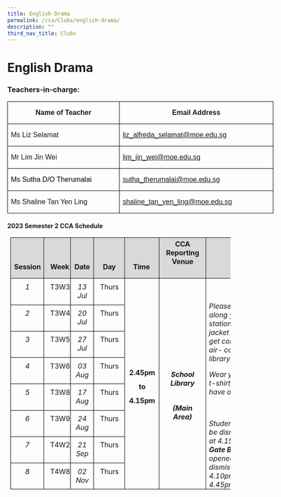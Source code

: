 ```yaml
---
title: English Drama
permalink: /cca/Clubs/english-drama/
description: ""
third_nav_title: Clubs
---
```

# **English Drama**

### Teachers-in-charge:
   
<table class="MsoNormalTable" border="1" cellspacing="0" cellpadding="0" width="0" style="width:456.7pt;border-collapse:collapse;border:none;mso-border-alt:solid windowtext .5pt;
 mso-yfti-tbllook:1184;mso-padding-alt:0in 5.4pt 0in 5.4pt;mso-border-insideh:
 .5pt solid windowtext;mso-border-insidev:.5pt solid windowtext"><tbody><tr style="mso-yfti-irow:0;mso-yfti-firstrow:yes;height:25.6pt"><td width="261" valign="top" style="width:195.7pt;border:solid windowtext 1.0pt;
  mso-border-alt:solid windowtext .5pt;padding:0in 5.4pt 0in 5.4pt;height:25.6pt"><p class="MsoNormal" align="center" style="text-align:center;line-height:115%"><b><span lang="EN-SG" style="font-family:&quot;Arial&quot;,sans-serif;mso-ansi-language:EN-SG">Name of Teacher</span></b></p></td><td width="348" valign="top" style="width:261.0pt;border:solid windowtext 1.0pt;
  border-left:none;mso-border-left-alt:solid windowtext .5pt;mso-border-alt:
  solid windowtext .5pt;padding:0in 5.4pt 0in 5.4pt;height:25.6pt"><p class="MsoNormal" align="center" style="text-align:center;line-height:115%"><b><span lang="EN-SG" style="font-family:&quot;Arial&quot;,sans-serif;mso-ansi-language:EN-SG">Email Address</span></b></p></td></tr><tr style="mso-yfti-irow:1;height:22.2pt"><td width="261" style="width:195.7pt;border:solid windowtext 1.0pt;border-top:
  none;mso-border-top-alt:solid windowtext .5pt;mso-border-alt:solid windowtext .5pt;
  padding:0in 5.4pt 0in 5.4pt;height:22.2pt"><p class="MsoNormal"><span lang="EN-SG" style="font-family:&quot;Arial&quot;,sans-serif;
  mso-ansi-language:EN-SG">Ms Liz Selamat</span></p></td><td width="348" style="width:261.0pt;border-top:none;border-left:none;
  border-bottom:solid windowtext 1.0pt;border-right:solid windowtext 1.0pt;
  mso-border-top-alt:solid windowtext .5pt;mso-border-left-alt:solid windowtext .5pt;
  mso-border-alt:solid windowtext .5pt;padding:0in 5.4pt 0in 5.4pt;height:22.2pt"><p class="MsoNormal"><span lang="EN-GB"><a href="mailto:liz_alfreda_selamat@moe.edu.sg"><span lang="EN-SG" style="font-family:&quot;Arial&quot;,sans-serif;mso-ansi-language:EN-SG">liz_alfreda_selamat@moe.edu.sg</span></a></span><span lang="EN-SG" style="font-family:&quot;Arial&quot;,sans-serif;mso-ansi-language:EN-SG"></span></p></td></tr><tr style="mso-yfti-irow:2;height:23.1pt"><td width="261" style="width:195.7pt;border:solid windowtext 1.0pt;border-top:
  none;mso-border-top-alt:solid windowtext .5pt;mso-border-alt:solid windowtext .5pt;
  padding:0in 5.4pt 0in 5.4pt;height:23.1pt"><p class="MsoNormal"><span lang="EN-SG" style="font-family:&quot;Arial&quot;,sans-serif;
  mso-ansi-language:EN-SG">Mr Lim Jin Wei</span></p></td><td width="348" style="width:261.0pt;border-top:none;border-left:none;
  border-bottom:solid windowtext 1.0pt;border-right:solid windowtext 1.0pt;
  mso-border-top-alt:solid windowtext .5pt;mso-border-left-alt:solid windowtext .5pt;
  mso-border-alt:solid windowtext .5pt;padding:0in 5.4pt 0in 5.4pt;height:23.1pt"><p class="MsoNormal"><span lang="EN-SG" style="font-family:&quot;Arial&quot;,sans-serif;
  mso-ansi-language:EN-SG"><a href="mailto:lim_jin_wei@moe.edu.sg">lim_jin_wei@moe.edu.sg</a></span></p></td></tr><tr style="mso-yfti-irow:3;height:23.1pt"><td width="261" style="width:195.7pt;border:solid windowtext 1.0pt;border-top:
  none;mso-border-top-alt:solid windowtext .5pt;mso-border-alt:solid windowtext .5pt;
  padding:0in 5.4pt 0in 5.4pt;height:23.1pt"><p class="MsoNormal"><span lang="EN-GB" style="font-family:&quot;Arial&quot;,sans-serif;
  color:black;background:white">Ms Sutha D/O Therumalai</span><span lang="EN-SG" style="font-family:&quot;Arial&quot;,sans-serif;mso-ansi-language:EN-SG"></span></p></td><td width="348" style="width:261.0pt;border-top:none;border-left:none;
  border-bottom:solid windowtext 1.0pt;border-right:solid windowtext 1.0pt;
  mso-border-top-alt:solid windowtext .5pt;mso-border-left-alt:solid windowtext .5pt;
  mso-border-alt:solid windowtext .5pt;padding:0in 5.4pt 0in 5.4pt;height:23.1pt"><p class="MsoNormal"><span lang="EN-SG" style="font-family:&quot;Arial&quot;,sans-serif;
  mso-ansi-language:EN-SG"><a href="mailto:sutha_therumalai@moe.edu.sg">sutha_therumalai@moe.edu.sg</a></span></p></td></tr><tr style="mso-yfti-irow:4;mso-yfti-lastrow:yes;height:23.1pt"><td width="261" style="width:195.7pt;border:solid windowtext 1.0pt;border-top:
  none;mso-border-top-alt:solid windowtext .5pt;mso-border-alt:solid windowtext .5pt;
  padding:0in 5.4pt 0in 5.4pt;height:23.1pt"><p class="MsoNormal"><span lang="EN-SG" style="font-family:&quot;Arial&quot;,sans-serif;
  mso-ansi-language:EN-SG">Ms Shaline Tan Yen Ling</span></p></td><td width="348" style="width:261.0pt;border-top:none;border-left:none;
  border-bottom:solid windowtext 1.0pt;border-right:solid windowtext 1.0pt;
  mso-border-top-alt:solid windowtext .5pt;mso-border-left-alt:solid windowtext .5pt;
  mso-border-alt:solid windowtext .5pt;padding:0in 5.4pt 0in 5.4pt;height:23.1pt"><p class="MsoNormal"><span lang="EN-SG" style="font-family:&quot;Arial&quot;,sans-serif;
  mso-ansi-language:EN-SG"><a href="mailto:shaline_tan_yen_ling@moe.edu.sg">shaline_tan_yen_ling@moe.edu.sg</a></span></p></td></tr></tbody></table>




#### **2023 Semester 2 CCA Schedule**

<table class="MsoNormalTable" border="1" cellspacing="0" cellpadding="0" style="margin-left:5.5pt;border-collapse:collapse;mso-table-layout-alt:fixed;
 border:none;mso-border-alt:solid black .5pt;mso-yfti-tbllook:480;mso-padding-alt:
 0in 0in 0in 0in;mso-border-insideh:.5pt solid black;mso-border-insidev:.5pt solid black"><tbody><tr style="mso-yfti-irow:0;mso-yfti-firstrow:yes;height:47.1pt"><td width="75" valign="top" style="width:58.3pt;border:solid black 1.0pt;
  mso-border-alt:solid black .5pt;background:#D9D9D9;padding:0in 0in 0in 0in;
  height:47.1pt"><p class="TableParagraph"><span style="font-size:14.5pt;mso-bidi-font-size:
  11.0pt">&nbsp;</span></p><p class="TableParagraph" align="center" style="margin-top:0in;margin-right:5.1pt;
  margin-bottom:0in;margin-left:5.3pt;margin-bottom:.0001pt;text-align:center"><b style="mso-bidi-font-weight:normal"><span style="font-size:12.0pt;mso-bidi-font-size:
  11.0pt;letter-spacing:-.1pt">Session</span></b><b style="mso-bidi-font-weight:
  normal"><span style="font-size:12.0pt;mso-bidi-font-size:11.0pt"></span></b></p></td><td width="56" valign="top" style="width:52.8pt;border:solid black 1.0pt;
  border-left:none;mso-border-left-alt:solid black .5pt;mso-border-alt:solid black .5pt;
  mso-border-right-alt:solid black .75pt;background:#D9D9D9;padding:0in 0in 0in 0in;
  height:47.1pt"><p class="TableParagraph"><span style="font-size:14.5pt;mso-bidi-font-size:
  11.0pt">&nbsp;</span></p><p class="TableParagraph" style="margin-left:10.55pt"><b style="mso-bidi-font-weight:
  normal"><span style="font-size:12.0pt;mso-bidi-font-size:11.0pt;letter-spacing:
  -.2pt">Week</span></b><b style="mso-bidi-font-weight:normal"><span style="font-size:12.0pt;mso-bidi-font-size:11.0pt"></span></b></p></td><td width="52" valign="top" style="width:52.95pt;border:solid black 1.0pt;
  border-left:none;mso-border-left-alt:solid black .75pt;mso-border-alt:solid black .5pt;
  mso-border-left-alt:solid black .75pt;background:#D9D9D9;padding:0in 0in 0in 0in;
  height:47.1pt"><p class="TableParagraph"><span style="font-size:14.5pt;mso-bidi-font-size:
  11.0pt">&nbsp;</span></p><p class="TableParagraph" align="center" style="margin-top:0in;margin-right:6.3pt;
  margin-bottom:0in;margin-left:6.8pt;margin-bottom:.0001pt;text-align:center"><b style="mso-bidi-font-weight:normal"><span style="font-size:12.0pt;mso-bidi-font-size:
  11.0pt;letter-spacing:-.2pt">Date</span></b><b style="mso-bidi-font-weight:
  normal"><span style="font-size:12.0pt;mso-bidi-font-size:11.0pt"></span></b></p></td><td width="68" valign="top" style="width:52.95pt;border:solid black 1.0pt;
  border-left:none;mso-border-left-alt:solid black .5pt;mso-border-alt:solid black .5pt;
  background:#D9D9D9;padding:0in 0in 0in 0in;height:47.1pt"><p class="TableParagraph"><span style="font-size:14.5pt;mso-bidi-font-size:
  11.0pt">&nbsp;</span></p><p class="TableParagraph" align="center" style="margin-top:0in;margin-right:10.2pt;
  margin-bottom:0in;margin-left:10.45pt;margin-bottom:.0001pt;text-align:center"><b style="mso-bidi-font-weight:normal"><span style="font-size:12.0pt;mso-bidi-font-size:
  11.0pt;letter-spacing:-.25pt">Day</span></b><b style="mso-bidi-font-weight:
  normal"><span style="font-size:12.0pt;mso-bidi-font-size:11.0pt"></span></b></p></td><td width="74" valign="top" style="width:56.1pt;border:solid black 1.0pt;
  border-left:none;mso-border-left-alt:solid black .5pt;mso-border-alt:solid black .5pt;
  background:#D9D9D9;padding:0in 0in 0in 0in;height:47.1pt"><p class="TableParagraph"><span style="font-size:14.5pt;mso-bidi-font-size:
  11.0pt">&nbsp;</span></p><p class="TableParagraph" style="margin-left:14.0pt"><b style="mso-bidi-font-weight:
  normal"><span style="font-size:12.0pt;mso-bidi-font-size:11.0pt;letter-spacing:
  -.2pt">Time</span></b><b style="mso-bidi-font-weight:normal"><span style="font-size:12.0pt;mso-bidi-font-size:11.0pt"></span></b></p></td><td width="105" valign="top" style="width:79.25pt;border:solid black 1.0pt;
  border-left:none;mso-border-left-alt:solid black .5pt;mso-border-alt:solid black .5pt;
  background:#D9D9D9;padding:0in 0in 0in 0in;height:47.1pt"><p class="TableParagraph" align="center" style="margin-top:2.9pt;margin-right:
  5.95pt;margin-bottom:0in;margin-left:6.25pt;margin-bottom:.0001pt;text-align:
  center"><b style="mso-bidi-font-weight:normal"><span style="font-size:12.0pt;
  mso-bidi-font-size:11.0pt;letter-spacing:-.25pt">CCA</span></b><b style="mso-bidi-font-weight:normal"><span style="font-size:12.0pt;mso-bidi-font-size:
  11.0pt"></span></b></p><p class="TableParagraph" align="center" style="margin-top:0in;margin-right:5.8pt;
  margin-bottom:0in;margin-left:6.25pt;margin-bottom:.0001pt;text-align:center"><b style="mso-bidi-font-weight:normal"><span style="font-size:12.0pt;mso-bidi-font-size:
  11.0pt;letter-spacing:-.1pt">Reporting Venue</span></b><b style="mso-bidi-font-weight:
  normal"><span style="font-size:12.0pt;mso-bidi-font-size:11.0pt"></span></b></p></td><td width="130" valign="top" style="width:145.3pt;border:solid black 1.0pt;
  border-left:none;mso-border-left-alt:solid black .5pt;mso-border-alt:solid black .5pt;
  background:#D9D9D9;padding:0in 0in 0in 0in;height:47.1pt"><p class="TableParagraph"><span style="font-size:14.5pt;mso-bidi-font-size:
  11.0pt">&nbsp;</span></p><p class="TableParagraph" style="margin-left:47.05pt"><b style="mso-bidi-font-weight:
  normal"><span style="font-size:12.0pt;mso-bidi-font-size:11.0pt;letter-spacing:
  -.1pt">Remarks</span></b><b style="mso-bidi-font-weight:normal"><span style="font-size:12.0pt;mso-bidi-font-size:11.0pt"></span></b></p></td></tr><tr style="mso-yfti-irow:1;height:26.5pt"><td width="75" valign="top" style="width:58.3pt;border:solid black 1.0pt;
  border-top:none;mso-border-top-alt:solid black .5pt;mso-border-alt:solid black .5pt;
  padding:0in 0in 0in 0in;height:26.5pt"><p class="TableParagraph" align="center" style="margin-top:6.35pt;margin-right:
  0in;margin-bottom:0in;margin-left:.2pt;margin-bottom:.0001pt;text-align:center"><i style="mso-bidi-font-style:normal"><span style="font-size:12.0pt;mso-bidi-font-size:
  11.0pt;mso-font-width:99%">1</span></i><i style="mso-bidi-font-style:normal"><span style="font-size:12.0pt;mso-bidi-font-size:11.0pt"></span></i></p></td><td width="56" valign="top" style="width:52.8pt;border-top:none;border-left:none;
  border-bottom:solid black 1.0pt;border-right:solid black 1.0pt;mso-border-top-alt:
  solid black .5pt;mso-border-left-alt:solid black .5pt;mso-border-alt:solid black .5pt;
  mso-border-right-alt:solid black .75pt;padding:0in 0in 0in 0in;height:26.5pt"><p class="TableParagraph" style="margin-top:6.35pt;margin-right:0in;margin-bottom:
  0in;margin-left:10.2pt;margin-bottom:.0001pt"><span style="font-size:12.0pt;
  mso-bidi-font-size:11.0pt;letter-spacing:-.2pt">T3W3</span><span style="font-size:12.0pt;mso-bidi-font-size:11.0pt"></span></p></td><td width="52" valign="top" style="width:52.95pt;border-top:none;border-left:
  none;border-bottom:solid black 1.0pt;border-right:solid black 1.0pt;
  mso-border-top-alt:solid black .5pt;mso-border-left-alt:solid black .75pt;
  mso-border-alt:solid black .5pt;mso-border-left-alt:solid black .75pt;
  padding:0in 0in 0in 0in;height:26.5pt"><p class="TableParagraph" align="center" style="margin-top:6.35pt;margin-right:
  6.2pt;margin-bottom:0in;margin-left:6.85pt;margin-bottom:.0001pt;text-align:
  center"><i style="mso-bidi-font-style:normal"><span style="font-size:12.0pt;
  mso-bidi-font-size:11.0pt">13<span style="letter-spacing:-.15pt"> </span><span style="letter-spacing:-.25pt">Jul</span></span></i></p></td><td width="68" valign="top" style="width:52.95pt;border-top:none;border-left:
  none;border-bottom:solid black 1.0pt;border-right:solid black 1.0pt;
  mso-border-top-alt:solid black .5pt;mso-border-left-alt:solid black .5pt;
  mso-border-alt:solid black .5pt;padding:0in 0in 0in 0in;height:26.5pt"><p class="TableParagraph" align="center" style="margin-top:6.35pt;margin-right:
  10.2pt;margin-bottom:0in;margin-left:10.55pt;margin-bottom:.0001pt;
  text-align:center"><span style="font-size:12.0pt;mso-bidi-font-size:11.0pt;
  letter-spacing:-.2pt">Thurs</span><span style="font-size:12.0pt;mso-bidi-font-size:
  11.0pt"></span></p></td><td width="74" rowspan="8" valign="top" style="width:56.1pt;border-top:none;
  border-left:none;border-bottom:solid black 1.0pt;border-right:solid black 1.0pt;
  mso-border-top-alt:solid black .5pt;mso-border-left-alt:solid black .5pt;
  mso-border-alt:solid black .5pt;padding:0in 0in 0in 0in;height:26.5pt"><p class="TableParagraph"><span style="font-size:13.0pt;mso-bidi-font-size:
  11.0pt">&nbsp;</span></p><p class="TableParagraph"><span style="font-size:13.0pt;mso-bidi-font-size:
  11.0pt">&nbsp;</span></p><p class="TableParagraph"><span style="font-size:13.0pt;mso-bidi-font-size:
  11.0pt">&nbsp;</span></p><p class="TableParagraph"><span style="font-size:13.0pt;mso-bidi-font-size:
  11.0pt">&nbsp;</span></p><p class="TableParagraph" style="margin-top:.05pt"><span style="font-size:11.5pt;
  mso-bidi-font-size:11.0pt">&nbsp;</span></p><p class="TableParagraph" align="center" style="margin-top:0in;margin-right:6.7pt;
  margin-bottom:0in;margin-left:7.25pt;margin-bottom:.0001pt;text-align:center;
  line-height:200%"><b style="mso-bidi-font-weight:normal"><span style="font-size:12.0pt;mso-bidi-font-size:11.0pt;line-height:200%;
  letter-spacing:-.1pt">2.45pm </span></b><b style="mso-bidi-font-weight:normal"><span style="font-size:12.0pt;mso-bidi-font-size:11.0pt;line-height:200%;
  letter-spacing:-.3pt">to </span></b><b style="mso-bidi-font-weight:normal"><span style="font-size:12.0pt;mso-bidi-font-size:11.0pt;line-height:200%;
  letter-spacing:-.1pt">4.15pm</span></b><b style="mso-bidi-font-weight:normal"><span style="font-size:12.0pt;mso-bidi-font-size:11.0pt;line-height:200%"></span></b></p></td><td width="105" rowspan="8" valign="top" style="width:79.25pt;border-top:none;
  border-left:none;border-bottom:solid black 1.0pt;border-right:solid black 1.0pt;
  mso-border-top-alt:solid black .5pt;mso-border-left-alt:solid black .5pt;
  mso-border-alt:solid black .5pt;padding:0in 0in 0in 0in;height:26.5pt"><p class="TableParagraph"><span style="font-size:13.0pt;mso-bidi-font-size:
  11.0pt">&nbsp;</span></p><p class="TableParagraph"><span style="font-size:13.0pt;mso-bidi-font-size:
  11.0pt">&nbsp;</span></p><p class="TableParagraph"><span style="font-size:13.0pt;mso-bidi-font-size:
  11.0pt">&nbsp;</span></p><p class="TableParagraph"><span style="font-size:13.0pt;mso-bidi-font-size:
  11.0pt">&nbsp;</span></p><p class="TableParagraph" style="margin-top:.1pt"><span style="font-size:17.5pt;
  mso-bidi-font-size:11.0pt">&nbsp;</span></p><p class="TableParagraph" align="center" style="margin-top:0in;margin-right:18.75pt;
  margin-bottom:0in;margin-left:19.1pt;margin-bottom:.0001pt;text-align:center;
  text-indent:.05pt"><b style="mso-bidi-font-weight:normal"><i style="mso-bidi-font-style:normal"><span style="font-size:12.0pt;mso-bidi-font-size:
  11.0pt;letter-spacing:-.1pt">School Library</span></i></b><b style="mso-bidi-font-weight:normal"><i style="mso-bidi-font-style:normal"><span style="font-size:12.0pt;mso-bidi-font-size:11.0pt"></span></i></b></p><p class="TableParagraph" style="margin-top:.25pt"><span style="font-size:12.0pt;
  mso-bidi-font-size:11.0pt">&nbsp;</span></p><p class="TableParagraph" align="center" style="margin-top:.05pt;margin-right:
  6.05pt;margin-bottom:0in;margin-left:6.25pt;margin-bottom:.0001pt;text-align:
  center"><b style="mso-bidi-font-weight:normal"><i style="mso-bidi-font-style:
  normal"><span style="font-size:12.0pt;mso-bidi-font-size:11.0pt">(Main<span style="letter-spacing:-.45pt"> </span><span style="letter-spacing:-.1pt">Area)</span></span></i></b></p></td><td width="130" rowspan="8" valign="top" style="width:145.3pt;border-top:none;
  border-left:none;border-bottom:solid black 1.0pt;border-right:solid black 1.0pt;
  mso-border-top-alt:solid black .5pt;mso-border-left-alt:solid black .5pt;
  mso-border-alt:solid black .5pt;padding:0in 0in 0in 0in;height:26.5pt"><p class="TableParagraph"><span style="font-size:13.0pt;mso-bidi-font-size:
  11.0pt">&nbsp;</span></p><p class="TableParagraph" style="margin-top:9.9pt;margin-right:0in;margin-bottom:
  0in;margin-left:5.25pt;margin-bottom:.0001pt"><i style="mso-bidi-font-style:
  normal"><span style="font-size:12.0pt;mso-bidi-font-size:11.0pt">Please bring along your stationery<span style="letter-spacing:-.45pt"> </span>and<span style="letter-spacing:-.45pt"> </span>a<span style="letter-spacing:-.5pt"> </span>jacket<span style="letter-spacing:-.55pt"> </span>(it may get cold in the air- conditioned library).</span></i></p><p class="TableParagraph" style="margin-left:5.25pt"><i style="mso-bidi-font-style:
  normal"><span style="font-size:12.0pt;mso-bidi-font-size:11.0pt">Wear<span style="letter-spacing:-.45pt"> </span>your<span style="letter-spacing:-.45pt"> </span>CCA<span style="letter-spacing:-.45pt"> </span>t-shirt,<span style="letter-spacing:-.55pt"> </span>if you have one.</span></i></p><p class="TableParagraph" style="margin-top:.25pt"><span style="font-size:12.0pt;
  mso-bidi-font-size:11.0pt">&nbsp;</span></p><p class="TableParagraph" style="margin-top:0in;margin-right:9.7pt;margin-bottom:
  0in;margin-left:5.25pt;margin-bottom:.0001pt"><i style="mso-bidi-font-style:
  normal"><span style="font-size:12.0pt;mso-bidi-font-size:11.0pt">Students will be dismissed at 4.15pm. <b style="mso-bidi-font-weight:normal">Gate<span style="letter-spacing:-.45pt"> </span>B<span style="letter-spacing:-.4pt"> </span></b>will<span style="letter-spacing:-.5pt"> </span>be<span style="letter-spacing:-.55pt"> </span>opened for dismissal from 4.10pm to 4.45pm.</span></i></p></td></tr><tr style="mso-yfti-irow:2;height:26.5pt"><td width="75" valign="top" style="width:58.3pt;border:solid black 1.0pt;
  border-top:none;mso-border-top-alt:solid black .5pt;mso-border-alt:solid black .5pt;
  padding:0in 0in 0in 0in;height:26.5pt"><p class="TableParagraph" align="center" style="margin-top:6.35pt;margin-right:
  0in;margin-bottom:0in;margin-left:.2pt;margin-bottom:.0001pt;text-align:center"><i style="mso-bidi-font-style:normal"><span style="font-size:12.0pt;mso-bidi-font-size:
  11.0pt;mso-font-width:99%">2</span></i><i style="mso-bidi-font-style:normal"><span style="font-size:12.0pt;mso-bidi-font-size:11.0pt"></span></i></p></td><td width="56" valign="top" style="width:52.8pt;border-top:none;border-left:none;
  border-bottom:solid black 1.0pt;border-right:solid black 1.0pt;mso-border-top-alt:
  solid black .5pt;mso-border-left-alt:solid black .5pt;mso-border-alt:solid black .5pt;
  mso-border-right-alt:solid black .75pt;padding:0in 0in 0in 0in;height:26.5pt"><p class="TableParagraph" style="margin-top:6.35pt;margin-right:0in;margin-bottom:
  0in;margin-left:10.2pt;margin-bottom:.0001pt"><span style="font-size:12.0pt;
  mso-bidi-font-size:11.0pt;letter-spacing:-.2pt">T3W4</span><span style="font-size:12.0pt;mso-bidi-font-size:11.0pt"></span></p></td><td width="52" valign="top" style="width:52.95pt;border-top:none;border-left:
  none;border-bottom:solid black 1.0pt;border-right:solid black 1.0pt;
  mso-border-top-alt:solid black .5pt;mso-border-left-alt:solid black .75pt;
  mso-border-alt:solid black .5pt;mso-border-left-alt:solid black .75pt;
  padding:0in 0in 0in 0in;height:26.5pt"><p class="TableParagraph" align="center" style="margin-top:6.35pt;margin-right:
  6.2pt;margin-bottom:0in;margin-left:6.85pt;margin-bottom:.0001pt;text-align:
  center"><i style="mso-bidi-font-style:normal"><span style="font-size:12.0pt;
  mso-bidi-font-size:11.0pt">20<span style="letter-spacing:-.15pt"> </span><span style="letter-spacing:-.25pt">Jul</span></span></i></p></td><td width="68" valign="top" style="width:52.95pt;border-top:none;border-left:
  none;border-bottom:solid black 1.0pt;border-right:solid black 1.0pt;
  mso-border-top-alt:solid black .5pt;mso-border-left-alt:solid black .5pt;
  mso-border-alt:solid black .5pt;padding:0in 0in 0in 0in;height:26.5pt"><p class="TableParagraph" align="center" style="margin-top:6.35pt;margin-right:
  10.2pt;margin-bottom:0in;margin-left:10.55pt;margin-bottom:.0001pt;
  text-align:center"><span style="font-size:12.0pt;mso-bidi-font-size:11.0pt;
  letter-spacing:-.2pt">Thurs</span><span style="font-size:12.0pt;mso-bidi-font-size:
  11.0pt"></span></p></td></tr><tr style="mso-yfti-irow:3;height:26.5pt"><td width="75" valign="top" style="width:58.3pt;border:solid black 1.0pt;
  border-top:none;mso-border-top-alt:solid black .5pt;mso-border-alt:solid black .5pt;
  padding:0in 0in 0in 0in;height:26.5pt"><p class="TableParagraph" align="center" style="margin-top:6.35pt;margin-right:
  0in;margin-bottom:0in;margin-left:.2pt;margin-bottom:.0001pt;text-align:center"><i style="mso-bidi-font-style:normal"><span style="font-size:12.0pt;mso-bidi-font-size:
  11.0pt;mso-font-width:99%">3</span></i><i style="mso-bidi-font-style:normal"><span style="font-size:12.0pt;mso-bidi-font-size:11.0pt"></span></i></p></td><td width="56" valign="top" style="width:52.8pt;border-top:none;border-left:none;
  border-bottom:solid black 1.0pt;border-right:solid black 1.0pt;mso-border-top-alt:
  solid black .5pt;mso-border-left-alt:solid black .5pt;mso-border-alt:solid black .5pt;
  mso-border-right-alt:solid black .75pt;padding:0in 0in 0in 0in;height:26.5pt"><p class="TableParagraph" style="margin-top:6.35pt;margin-right:0in;margin-bottom:
  0in;margin-left:10.2pt;margin-bottom:.0001pt"><span style="font-size:12.0pt;
  mso-bidi-font-size:11.0pt;letter-spacing:-.2pt">T3W5</span><span style="font-size:12.0pt;mso-bidi-font-size:11.0pt"></span></p></td><td width="52" valign="top" style="width:52.95pt;border-top:none;border-left:
  none;border-bottom:solid black 1.0pt;border-right:solid black 1.0pt;
  mso-border-top-alt:solid black .5pt;mso-border-left-alt:solid black .75pt;
  mso-border-alt:solid black .5pt;mso-border-left-alt:solid black .75pt;
  padding:0in 0in 0in 0in;height:26.5pt"><p class="TableParagraph" align="center" style="margin-top:6.35pt;margin-right:
  6.2pt;margin-bottom:0in;margin-left:6.85pt;margin-bottom:.0001pt;text-align:
  center"><i style="mso-bidi-font-style:normal"><span style="font-size:12.0pt;
  mso-bidi-font-size:11.0pt">27<span style="letter-spacing:-.15pt"> </span><span style="letter-spacing:-.25pt">Jul</span></span></i></p></td><td width="68" valign="top" style="width:52.95pt;border-top:none;border-left:
  none;border-bottom:solid black 1.0pt;border-right:solid black 1.0pt;
  mso-border-top-alt:solid black .5pt;mso-border-left-alt:solid black .5pt;
  mso-border-alt:solid black .5pt;padding:0in 0in 0in 0in;height:26.5pt"><p class="TableParagraph" align="center" style="margin-top:6.35pt;margin-right:
  10.2pt;margin-bottom:0in;margin-left:10.55pt;margin-bottom:.0001pt;
  text-align:center"><span style="font-size:12.0pt;mso-bidi-font-size:11.0pt;
  letter-spacing:-.2pt">Thurs</span><span style="font-size:12.0pt;mso-bidi-font-size:
  11.0pt"></span></p></td></tr><tr style="mso-yfti-irow:4;height:26.5pt"><td width="75" valign="top" style="width:58.3pt;border:solid black 1.0pt;
  border-top:none;mso-border-top-alt:solid black .5pt;mso-border-alt:solid black .5pt;
  padding:0in 0in 0in 0in;height:26.5pt"><p class="TableParagraph" align="center" style="margin-top:6.35pt;margin-right:
  0in;margin-bottom:0in;margin-left:.2pt;margin-bottom:.0001pt;text-align:center"><i style="mso-bidi-font-style:normal"><span style="font-size:12.0pt;mso-bidi-font-size:
  11.0pt;mso-font-width:99%">4</span></i><i style="mso-bidi-font-style:normal"><span style="font-size:12.0pt;mso-bidi-font-size:11.0pt"></span></i></p></td><td width="56" valign="top" style="width:52.8pt;border-top:none;border-left:none;
  border-bottom:solid black 1.0pt;border-right:solid black 1.0pt;mso-border-top-alt:
  solid black .5pt;mso-border-left-alt:solid black .5pt;mso-border-alt:solid black .5pt;
  mso-border-right-alt:solid black .75pt;padding:0in 0in 0in 0in;height:26.5pt"><p class="TableParagraph" style="margin-top:6.35pt;margin-right:0in;margin-bottom:
  0in;margin-left:10.2pt;margin-bottom:.0001pt"><span style="font-size:12.0pt;
  mso-bidi-font-size:11.0pt;letter-spacing:-.2pt">T3W6</span><span style="font-size:12.0pt;mso-bidi-font-size:11.0pt"></span></p></td><td width="52" valign="top" style="width:52.95pt;border-top:none;border-left:
  none;border-bottom:solid black 1.0pt;border-right:solid black 1.0pt;
  mso-border-top-alt:solid black .5pt;mso-border-left-alt:solid black .75pt;
  mso-border-alt:solid black .5pt;mso-border-left-alt:solid black .75pt;
  padding:0in 0in 0in 0in;height:26.5pt"><p class="TableParagraph" align="center" style="margin-top:6.35pt;margin-right:
  6.3pt;margin-bottom:0in;margin-left:6.85pt;margin-bottom:.0001pt;text-align:
  center"><i style="mso-bidi-font-style:normal"><span style="font-size:12.0pt;
  mso-bidi-font-size:11.0pt">03<span style="letter-spacing:-.15pt"> </span><span style="letter-spacing:-.25pt">Aug</span></span></i></p></td><td width="68" valign="top" style="width:52.95pt;border-top:none;border-left:
  none;border-bottom:solid black 1.0pt;border-right:solid black 1.0pt;
  mso-border-top-alt:solid black .5pt;mso-border-left-alt:solid black .5pt;
  mso-border-alt:solid black .5pt;padding:0in 0in 0in 0in;height:26.5pt"><p class="TableParagraph" align="center" style="margin-top:6.35pt;margin-right:
  10.2pt;margin-bottom:0in;margin-left:10.55pt;margin-bottom:.0001pt;
  text-align:center"><span style="font-size:12.0pt;mso-bidi-font-size:11.0pt;
  letter-spacing:-.2pt">Thurs</span><span style="font-size:12.0pt;mso-bidi-font-size:
  11.0pt"></span></p></td></tr><tr style="mso-yfti-irow:5;height:26.5pt"><td width="75" valign="top" style="width:58.3pt;border:solid black 1.0pt;
  border-top:none;mso-border-top-alt:solid black .5pt;mso-border-alt:solid black .5pt;
  padding:0in 0in 0in 0in;height:26.5pt"><p class="TableParagraph" align="center" style="margin-top:6.4pt;margin-right:
  0in;margin-bottom:0in;margin-left:.2pt;margin-bottom:.0001pt;text-align:center"><i style="mso-bidi-font-style:normal"><span style="font-size:12.0pt;mso-bidi-font-size:
  11.0pt;mso-font-width:99%">5</span></i><i style="mso-bidi-font-style:normal"><span style="font-size:12.0pt;mso-bidi-font-size:11.0pt"></span></i></p></td><td width="56" valign="top" style="width:52.8pt;border-top:none;border-left:none;
  border-bottom:solid black 1.0pt;border-right:solid black 1.0pt;mso-border-top-alt:
  solid black .5pt;mso-border-left-alt:solid black .5pt;mso-border-alt:solid black .5pt;
  mso-border-right-alt:solid black .75pt;padding:0in 0in 0in 0in;height:26.5pt"><p class="TableParagraph" style="margin-top:6.4pt;margin-right:0in;margin-bottom:
  0in;margin-left:10.2pt;margin-bottom:.0001pt"><span style="font-size:12.0pt;
  mso-bidi-font-size:11.0pt;letter-spacing:-.2pt">T3W8</span><span style="font-size:12.0pt;mso-bidi-font-size:11.0pt"></span></p></td><td width="52" valign="top" style="width:52.95pt;border-top:none;border-left:
  none;border-bottom:solid black 1.0pt;border-right:solid black 1.0pt;
  mso-border-top-alt:solid black .5pt;mso-border-left-alt:solid black .75pt;
  mso-border-alt:solid black .5pt;mso-border-left-alt:solid black .75pt;
  padding:0in 0in 0in 0in;height:26.5pt"><p class="TableParagraph" align="center" style="margin-top:6.4pt;margin-right:
  6.3pt;margin-bottom:0in;margin-left:6.85pt;margin-bottom:.0001pt;text-align:
  center"><i style="mso-bidi-font-style:normal"><span style="font-size:12.0pt;
  mso-bidi-font-size:11.0pt">17<span style="letter-spacing:-.15pt"> </span><span style="letter-spacing:-.25pt">Aug</span></span></i></p></td><td width="68" valign="top" style="width:52.95pt;border-top:none;border-left:
  none;border-bottom:solid black 1.0pt;border-right:solid black 1.0pt;
  mso-border-top-alt:solid black .5pt;mso-border-left-alt:solid black .5pt;
  mso-border-alt:solid black .5pt;padding:0in 0in 0in 0in;height:26.5pt"><p class="TableParagraph" align="center" style="margin-top:6.4pt;margin-right:
  10.2pt;margin-bottom:0in;margin-left:10.55pt;margin-bottom:.0001pt;
  text-align:center"><span style="font-size:12.0pt;mso-bidi-font-size:11.0pt;
  letter-spacing:-.2pt">Thurs</span><span style="font-size:12.0pt;mso-bidi-font-size:
  11.0pt"></span></p></td></tr><tr style="mso-yfti-irow:6;height:26.5pt"><td width="75" valign="top" style="width:58.3pt;border:solid black 1.0pt;
  border-top:none;mso-border-top-alt:solid black .5pt;mso-border-alt:solid black .5pt;
  padding:0in 0in 0in 0in;height:26.5pt"><p class="TableParagraph" align="center" style="margin-top:6.35pt;margin-right:
  0in;margin-bottom:0in;margin-left:.2pt;margin-bottom:.0001pt;text-align:center"><i style="mso-bidi-font-style:normal"><span style="font-size:12.0pt;mso-bidi-font-size:
  11.0pt;mso-font-width:99%">6</span></i><i style="mso-bidi-font-style:normal"><span style="font-size:12.0pt;mso-bidi-font-size:11.0pt"></span></i></p></td><td width="56" valign="top" style="width:52.8pt;border-top:none;border-left:none;
  border-bottom:solid black 1.0pt;border-right:solid black 1.0pt;mso-border-top-alt:
  solid black .5pt;mso-border-left-alt:solid black .5pt;mso-border-alt:solid black .5pt;
  mso-border-right-alt:solid black .75pt;padding:0in 0in 0in 0in;height:26.5pt"><p class="TableParagraph" style="margin-top:6.35pt;margin-right:0in;margin-bottom:
  0in;margin-left:10.2pt;margin-bottom:.0001pt"><span style="font-size:12.0pt;
  mso-bidi-font-size:11.0pt;letter-spacing:-.2pt">T3W9</span><span style="font-size:12.0pt;mso-bidi-font-size:11.0pt"></span></p></td><td width="52" valign="top" style="width:52.95pt;border-top:none;border-left:
  none;border-bottom:solid black 1.0pt;border-right:solid black 1.0pt;
  mso-border-top-alt:solid black .5pt;mso-border-left-alt:solid black .75pt;
  mso-border-alt:solid black .5pt;mso-border-left-alt:solid black .75pt;
  padding:0in 0in 0in 0in;height:26.5pt"><p class="TableParagraph" align="center" style="margin-top:6.35pt;margin-right:
  6.3pt;margin-bottom:0in;margin-left:6.85pt;margin-bottom:.0001pt;text-align:
  center"><i style="mso-bidi-font-style:normal"><span style="font-size:12.0pt;
  mso-bidi-font-size:11.0pt">24<span style="letter-spacing:-.15pt"> </span><span style="letter-spacing:-.25pt">Aug</span></span></i></p></td><td width="68" valign="top" style="width:52.95pt;border-top:none;border-left:
  none;border-bottom:solid black 1.0pt;border-right:solid black 1.0pt;
  mso-border-top-alt:solid black .5pt;mso-border-left-alt:solid black .5pt;
  mso-border-alt:solid black .5pt;padding:0in 0in 0in 0in;height:26.5pt"><p class="TableParagraph" align="center" style="margin-top:6.35pt;margin-right:
  10.2pt;margin-bottom:0in;margin-left:10.55pt;margin-bottom:.0001pt;
  text-align:center"><span style="font-size:12.0pt;mso-bidi-font-size:11.0pt;
  letter-spacing:-.2pt">Thurs</span><span style="font-size:12.0pt;mso-bidi-font-size:
  11.0pt"></span></p></td></tr><tr style="mso-yfti-irow:7;height:26.5pt"><td width="75" valign="top" style="width:58.3pt;border:solid black 1.0pt;
  border-top:none;mso-border-top-alt:solid black .5pt;mso-border-alt:solid black .5pt;
  padding:0in 0in 0in 0in;height:26.5pt"><p class="TableParagraph" align="center" style="margin-top:6.35pt;margin-right:
  0in;margin-bottom:0in;margin-left:.2pt;margin-bottom:.0001pt;text-align:center"><i style="mso-bidi-font-style:normal"><span style="font-size:12.0pt;mso-bidi-font-size:
  11.0pt;mso-font-width:99%">7</span></i><i style="mso-bidi-font-style:normal"><span style="font-size:12.0pt;mso-bidi-font-size:11.0pt"></span></i></p></td><td width="56" valign="top" style="width:52.8pt;border-top:none;border-left:none;
  border-bottom:solid black 1.0pt;border-right:solid black 1.0pt;mso-border-top-alt:
  solid black .5pt;mso-border-left-alt:solid black .5pt;mso-border-alt:solid black .5pt;
  mso-border-right-alt:solid black .75pt;padding:0in 0in 0in 0in;height:26.5pt"><p class="TableParagraph" style="margin-top:6.35pt;margin-right:0in;margin-bottom:
  0in;margin-left:10.2pt;margin-bottom:.0001pt"><span style="font-size:12.0pt;
  mso-bidi-font-size:11.0pt;letter-spacing:-.2pt">T4W2</span><span style="font-size:12.0pt;mso-bidi-font-size:11.0pt"></span></p></td><td width="52" valign="top" style="width:52.95pt;border-top:none;border-left:
  none;border-bottom:solid black 1.0pt;border-right:solid black 1.0pt;
  mso-border-top-alt:solid black .5pt;mso-border-left-alt:solid black .75pt;
  mso-border-alt:solid black .5pt;mso-border-left-alt:solid black .75pt;
  padding:0in 0in 0in 0in;height:26.5pt"><p class="TableParagraph" align="center" style="margin-top:6.35pt;margin-right:
  6.3pt;margin-bottom:0in;margin-left:6.85pt;margin-bottom:.0001pt;text-align:
  center"><i style="mso-bidi-font-style:normal"><span style="font-size:12.0pt;
  mso-bidi-font-size:11.0pt">21<span style="letter-spacing:-.15pt"> </span><span style="letter-spacing:-.25pt">Sep</span></span></i></p></td><td width="68" valign="top" style="width:52.95pt;border-top:none;border-left:
  none;border-bottom:solid black 1.0pt;border-right:solid black 1.0pt;
  mso-border-top-alt:solid black .5pt;mso-border-left-alt:solid black .5pt;
  mso-border-alt:solid black .5pt;padding:0in 0in 0in 0in;height:26.5pt"><p class="TableParagraph" align="center" style="margin-top:6.35pt;margin-right:
  10.2pt;margin-bottom:0in;margin-left:10.55pt;margin-bottom:.0001pt;
  text-align:center"><span style="font-size:12.0pt;mso-bidi-font-size:11.0pt;
  letter-spacing:-.2pt">Thurs</span><span style="font-size:12.0pt;mso-bidi-font-size:
  11.0pt"></span></p></td></tr><tr style="mso-yfti-irow:8;mso-yfti-lastrow:yes;height:26.5pt"><td width="75" valign="top" style="width:58.3pt;border:solid black 1.0pt;
  border-top:none;mso-border-top-alt:solid black .5pt;mso-border-alt:solid black .5pt;
  padding:0in 0in 0in 0in;height:26.5pt"><p class="TableParagraph" align="center" style="margin-top:6.35pt;margin-right:
  0in;margin-bottom:0in;margin-left:.2pt;margin-bottom:.0001pt;text-align:center"><i style="mso-bidi-font-style:normal"><span style="font-size:12.0pt;mso-bidi-font-size:
  11.0pt;mso-font-width:99%">8</span></i><i style="mso-bidi-font-style:normal"><span style="font-size:12.0pt;mso-bidi-font-size:11.0pt"></span></i></p></td><td width="56" valign="top" style="width:52.8pt;border-top:none;border-left:none;
  border-bottom:solid black 1.0pt;border-right:solid black 1.0pt;mso-border-top-alt:
  solid black .5pt;mso-border-left-alt:solid black .5pt;mso-border-alt:solid black .5pt;
  mso-border-right-alt:solid black .75pt;padding:0in 0in 0in 0in;height:26.5pt"><p class="TableParagraph" style="margin-top:6.35pt;margin-right:0in;margin-bottom:
  0in;margin-left:10.2pt;margin-bottom:.0001pt"><span style="font-size:12.0pt;
  mso-bidi-font-size:11.0pt;letter-spacing:-.2pt">T4W8</span><span style="font-size:12.0pt;mso-bidi-font-size:11.0pt"></span></p></td><td width="52" valign="top" style="width:52.95pt;border-top:none;border-left:
  none;border-bottom:solid black 1.0pt;border-right:solid black 1.0pt;
  mso-border-top-alt:solid black .5pt;mso-border-left-alt:solid black .75pt;
  mso-border-alt:solid black .5pt;mso-border-left-alt:solid black .75pt;
  padding:0in 0in 0in 0in;height:26.5pt"><p class="TableParagraph" align="center" style="margin-top:6.35pt;margin-right:
  6.25pt;margin-bottom:0in;margin-left:6.85pt;margin-bottom:.0001pt;text-align:
  center"><i style="mso-bidi-font-style:normal"><span style="font-size:12.0pt;
  mso-bidi-font-size:11.0pt">02<span style="letter-spacing:-.15pt"> </span><span style="letter-spacing:-.25pt">Nov</span></span></i></p></td><td width="68" valign="top" style="width:52.95pt;border-top:none;border-left:
  none;border-bottom:solid black 1.0pt;border-right:solid black 1.0pt;
  mso-border-top-alt:solid black .5pt;mso-border-left-alt:solid black .5pt;
  mso-border-alt:solid black .5pt;padding:0in 0in 0in 0in;height:26.5pt"><p class="TableParagraph" align="center" style="margin-top:6.35pt;margin-right:
  10.2pt;margin-bottom:0in;margin-left:10.55pt;margin-bottom:.0001pt;
  text-align:center"><span style="font-size:12.0pt;mso-bidi-font-size:11.0pt;
  letter-spacing:-.2pt">Thurs</span><span style="font-size:12.0pt;mso-bidi-font-size:
  11.0pt"></span></p></td></tr></tbody></table>